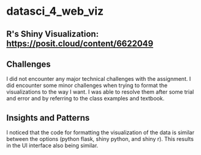 # datasci_4_web_viz

## R's Shiny Visualization: https://posit.cloud/content/6622049

## Challenges
I did not encounter any major technical challenges with the assignment. I did encounter some minor challenges when trying to format the visualizations to the way I want. I was able to resolve them after some trial and error and by referring to the class examples and textbook.

## Insights and Patterns
I noticed that the code for formatting the visualization of the data is similar between the options (python flask, shiny python, and shiny r). This results in the UI interface also being similar.